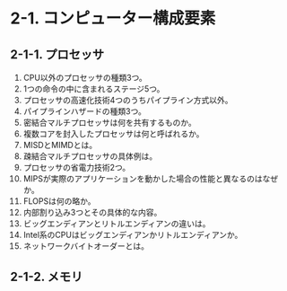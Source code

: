 # 2-1. コンピューター構成要素

## 2-1-1. プロセッサ

1. CPU以外のプロセッサの種類3つ。
2. 1つの命令の中に含まれるステージ5つ。
3. プロセッサの高速化技術4つのうちパイプライン方式以外。
4. パイプラインハザードの種類3つ。
5. 密結合マルチプロセッサは何を共有するものか。
6. 複数コアを封入したプロセッサは何と呼ばれるか。
7. MISDとMIMDとは。
8. 疎結合マルチプロセッサの具体例は。
9. プロセッサの省電力技術2つ。
10. MIPSが実際のアプリケーションを動かした場合の性能と異なるのはなぜか。
11. FLOPSは何の略か。
12. 内部割り込み3つとその具体的な内容。
13. ビッグエンディアンとリトルエンディアンの違いは。
14. Intel系のCPUはビッグエンディアンかリトルエンディアンか。
15. ネットワークバイトオーダーとは。

## 2-1-2. メモリ

